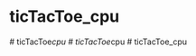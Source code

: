 # ticTacToe_cpu
#   t i c T a c T o e _ c p u  
 #   t i c T a c T o e _ c p u  
 #   t i c T a c T o e _ c p u  
 